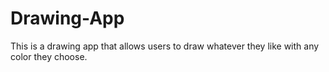 # Drawing-App
This is a drawing app that allows users to draw whatever they like with any color they choose.
